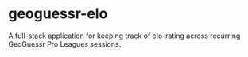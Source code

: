 # geoguessr-elo
A full-stack application for keeping track of elo-rating across recurring GeoGuessr Pro Leagues sessions.
